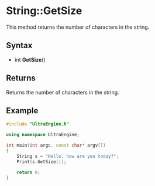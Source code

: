 # String::GetSize #
This method returns the number of characters in the string.

## Syntax ##
- int **GetSize**()

## Returns ##
Returns the number of characters in the string.

## Example ##
```c++
#include "UltraEngine.h"

using namespace UltraEngine;

int main(int argc, const char* argv[])
{
    String s = "Hello, how are you today?";
    Print(s.GetSize());

    return 0;
}
```

